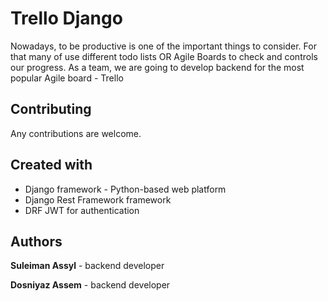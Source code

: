 <h1>Trello Django</h1>
<p>Nowadays, to be productive is one of the important things to consider. For that many of use different todo lists OR Agile Boards to check and controls our progress. As a team, we are going to develop backend for the most popular Agile board - Trello</p>
<h2>Contributing</h2>
<p>Any contributions are welcome.</p>
<h2>Created with</h2>
<ul>
	<li>Django framework - Python-based web platform</li>
	<li>Django Rest Framework framework</li>
	<li>DRF JWT for authentication</li>
</ul>
<h2>Authors</h2>
<p><b>Suleiman Assyl</b> - backend developer</p>
<p><b>Dosniyaz Assem</b> - backend developer</p>